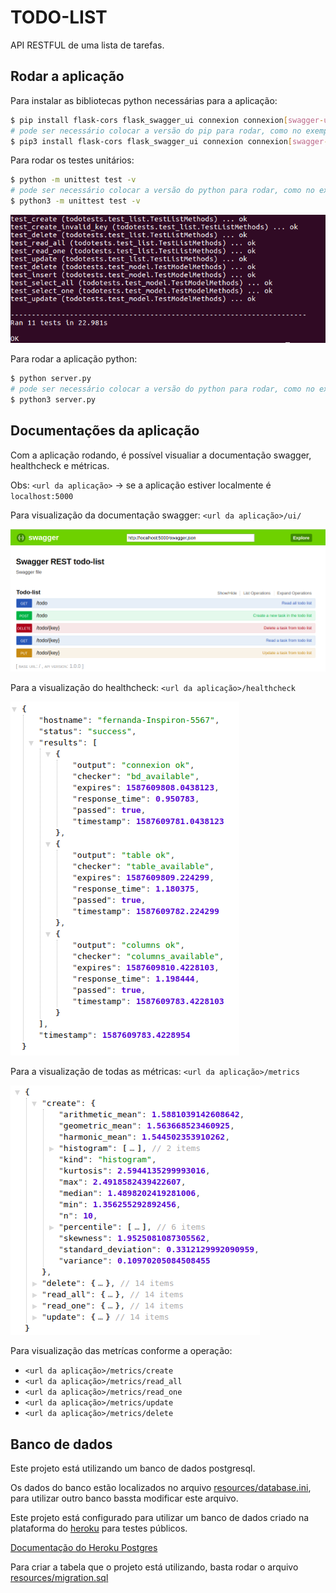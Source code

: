 # TODO-LIST

API RESTFUL de uma lista de tarefas.

## Rodar a aplicação

Para instalar as bibliotecas python necessárias para a aplicação:

```bash
$ pip install flask-cors flask_swagger_ui connexion connexion[swagger-ui] appmetrics unittest2 py-healthcheck psycopg2-binary
# pode ser necessário colocar a versão do pip para rodar, como no exemplo abaixo:
$ pip3 install flask-cors flask_swagger_ui connexion connexion[swagger-ui] appmetrics unittest2 py-healthcheck psycopg2-binary
```


Para rodar os testes unitários:

```bash
$ python -m unittest test -v
# pode ser necessário colocar a versão do python para rodar, como no exemplo abaixo:
$ python3 -m unittest test -v
```

![Resultado dos testes](resources/images/img_test.png)


Para rodar a aplicação python:

```bash
$ python server.py
# pode ser necessário colocar a versão do python para rodar, como no exemplo abaixo:
$ python3 server.py
```

## Documentações da aplicação

Com a aplicação rodando, é possível visualiar a documentação swagger, healthcheck e métricas.

Obs: `<url da aplicação>` -> se a aplicação estiver localmente é `localhost:5000`



Para visualização da documentação swagger:
`<url da aplicação>/ui/`

![Swagger da API](resources/images/img_swagger.png)

Para a visualização do healthcheck:
`<url da aplicação>/healthcheck`

![Healthcheck da API](resources/images/img_healthcheck.png)

Para a visualização de todas as métricas:
`<url da aplicação>/metrics`

![Métricas da API](resources/images/img_metrics.png)

Para visualização das metrícas conforme a operação:
* `<url da aplicação>/metrics/create`
* `<url da aplicação>/metrics/read_all`
* `<url da aplicação>/metrics/read_one`
* `<url da aplicação>/metrics/update`
* `<url da aplicação>/metrics/delete`


## Banco de dados

Este projeto está utilizando um banco de dados postgresql.

Os dados do banco estão localizados no arquivo [resources/database.ini](resources/database.ini), para utilizar outro banco bassta modificar este arquivo.

Este projeto está configurado para utilizar um banco de dados criado na plataforma do [heroku](https://heroku.com) para testes públicos.


[Documentação do Heroku Postgres](https://devcenter.heroku.com/articles/heroku-postgresql)


Para criar a tabela que o projeto está utilizando, basta rodar o arquivo [resources/migration.sql](resources/migration.sql)